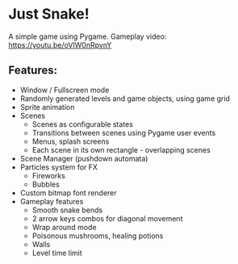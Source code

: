 # Just Snake!

A simple game using Pygame.
Gameplay video:
https://youtu.be/oVIW0nRpvnY

## Features:
- Window / Fullscreen mode
- Randomly generated levels and game objects, using game grid
- Sprite animation
- Scenes
    - Scenes as configurable states
    - Transitions between scenes using Pygame user events
    - Menus, splash screens
    - Each scene in its own rectangle - overlapping scenes
- Scene Manager (pushdown automata)
- Particles system for FX
    - Fireworks
    - Bubbles
- Custom bitmap font renderer
- Gameplay features
    - Smooth snake bends
    - 2 arrow keys combos for diagonal movement
    - Wrap around mode
    - Poisonous mushrooms, healing potions
    - Walls
    - Level time limit
    
